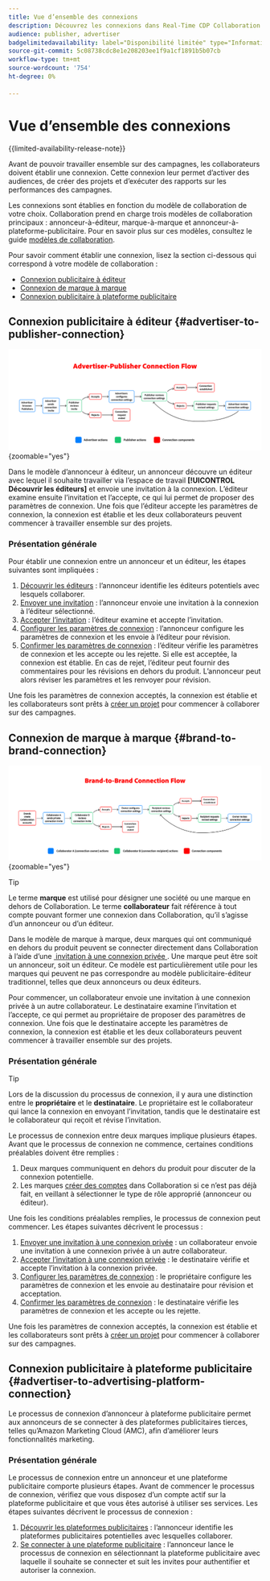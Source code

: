 ```yaml
---
title: Vue d’ensemble des connexions
description: Découvrez les connexions dans Real-Time CDP Collaboration.
audience: publisher, advertiser
badgelimitedavailability: label="Disponibilité limitée" type="Informative" url="https://helpx.adobe.com/fr/legal/product-descriptions/real-time-customer-data-platform-collaboration.html newtab=true"
source-git-commit: 5c08738cdc8e1e208203ee1f9a1cf1891b5b07cb
workflow-type: tm+mt
source-wordcount: '754'
ht-degree: 0%

---
```


# Vue d’ensemble des connexions

{{limited-availability-release-note}}

Avant de pouvoir travailler ensemble sur des campagnes, les collaborateurs doivent établir une connexion. Cette connexion leur permet d’activer des audiences, de créer des projets et d’exécuter des rapports sur les performances des campagnes.

Les connexions sont établies en fonction du modèle de collaboration de votre choix. Collaboration prend en charge trois modèles de collaboration principaux : annonceur-à-éditeur, marque-à-marque et annonceur-à-plateforme-publicitaire. Pour en savoir plus sur ces modèles, consultez le guide [modèles de collaboration](/help/guide/overview/collaboration-patterns.md).

Pour savoir comment établir une connexion, lisez la section ci-dessous qui correspond à votre modèle de collaboration :

- [Connexion publicitaire à éditeur](#advertiser-to-publisher-connection)
- [Connexion de marque à marque](#brand-to-brand-connection)
- [Connexion publicitaire à plateforme publicitaire](#advertiser-to-advertising-platform-connection)

## Connexion publicitaire à éditeur {#advertiser-to-publisher-connection}

![Diagramme de haut niveau du processus de connexion publicitaire-éditeur.](/help/assets/connect/establish-connection/advertiser-publisher-flow.png){zoomable="yes"}

Dans le modèle d’annonceur à éditeur, un annonceur découvre un éditeur avec lequel il souhaite travailler via l’espace de travail **[!UICONTROL Découvrir les éditeurs]** et envoie une invitation à la connexion. L’éditeur examine ensuite l’invitation et l’accepte, ce qui lui permet de proposer des paramètres de connexion. Une fois que l’éditeur accepte les paramètres de connexion, la connexion est établie et les deux collaborateurs peuvent commencer à travailler ensemble sur des projets.

### Présentation générale

Pour établir une connexion entre un annonceur et un éditeur, les étapes suivantes sont impliquées :

1. [Découvrir les éditeurs](./discover-collaborators.md) : l’annonceur identifie les éditeurs potentiels avec lesquels collaborer.
2. [Envoyer une invitation](./establishing-connections.md#send-invite) : l’annonceur envoie une invitation à la connexion à l’éditeur sélectionné.
3. [Accepter l’invitation](./establishing-connections.md#accept-invite) : l’éditeur examine et accepte l’invitation.
4. [Configurer les paramètres de connexion](./establishing-connections.md#configure-connection-settings) : l’annonceur configure les paramètres de connexion et les envoie à l’éditeur pour révision.
5. [Confirmer les paramètres de connexion](./establishing-connections.md#review-connection-settings) : l’éditeur vérifie les paramètres de connexion et les accepte ou les rejette. Si elle est acceptée, la connexion est établie. En cas de rejet, l’éditeur peut fournir des commentaires pour les révisions en dehors du produit. L’annonceur peut alors réviser les paramètres et les renvoyer pour révision.

Une fois les paramètres de connexion acceptés, la connexion est établie et les collaborateurs sont prêts à [créer un projet](/help/guide/collaborate/manage-projects.md#create-project) pour commencer à collaborer sur des campagnes.

## Connexion de marque à marque {#brand-to-brand-connection}

![Diagramme de haut niveau du processus de connexion de marque à marque.](/help/assets/connect/establish-connection/brand-to-brand-flow.png){zoomable="yes"}

>[!TIP]
>
>Le terme **marque** est utilisé pour désigner une société ou une marque en dehors de Collaboration. Le terme **collaborateur** fait référence à tout compte pouvant former une connexion dans Collaboration, qu’il s’agisse d’un annonceur ou d’un éditeur.

Dans le modèle de marque à marque, deux marques qui ont communiqué en dehors du produit peuvent se connecter directement dans Collaboration à l’aide d’une [&#x200B; invitation à une connexion privée &#x200B;](#private-connection-invite). Une marque peut être soit un annonceur, soit un éditeur. Ce modèle est particulièrement utile pour les marques qui peuvent ne pas correspondre au modèle publicitaire-éditeur traditionnel, telles que deux annonceurs ou deux éditeurs.

Pour commencer, un collaborateur envoie une invitation à une connexion privée à un autre collaborateur. Le destinataire examine l’invitation et l’accepte, ce qui permet au propriétaire de proposer des paramètres de connexion. Une fois que le destinataire accepte les paramètres de connexion, la connexion est établie et les deux collaborateurs peuvent commencer à travailler ensemble sur des projets.

### Présentation générale

>[!TIP]
>
>Lors de la discussion du processus de connexion, il y aura une distinction entre le **propriétaire** et le **destinataire**. Le propriétaire est le collaborateur qui lance la connexion en envoyant l’invitation, tandis que le destinataire est le collaborateur qui reçoit et révise l’invitation.

Le processus de connexion entre deux marques implique plusieurs étapes. Avant que le processus de connexion ne commence, certaines conditions préalables doivent être remplies :

1. Deux marques communiquent en dehors du produit pour discuter de la connexion potentielle.
1. Les marques [créer des comptes](/help/guide/setup/onboard-account.md) dans Collaboration si ce n’est pas déjà fait, en veillant à sélectionner le type de rôle approprié (annonceur ou éditeur).

Une fois les conditions préalables remplies, le processus de connexion peut commencer. Les étapes suivantes décrivent le processus :

1. [Envoyer une invitation à une connexion privée](./establishing-connections.md#private-connection-invite) : un collaborateur envoie une invitation à une connexion privée à un autre collaborateur.
2. [Accepter l’invitation à une connexion privée](./establishing-connections.md#accept-invite) : le destinataire vérifie et accepte l’invitation à la connexion privée.
3. [Configurer les paramètres de connexion](./establishing-connections.md#configure-connection-settings) : le propriétaire configure les paramètres de connexion et les envoie au destinataire pour révision et acceptation.
4. [Confirmer les paramètres de connexion](./establishing-connections.md#review-connection-settings) : le destinataire vérifie les paramètres de connexion et les accepte ou les rejette.

Une fois les paramètres de connexion acceptés, la connexion est établie et les collaborateurs sont prêts à [créer un projet](/help/guide/collaborate/manage-projects.md#create-project) pour commencer à collaborer sur des campagnes.

## Connexion publicitaire à plateforme publicitaire {#advertiser-to-advertising-platform-connection}

Le processus de connexion d’annonceur à plateforme publicitaire permet aux annonceurs de se connecter à des plateformes publicitaires tierces, telles qu’Amazon Marketing Cloud (AMC), afin d’améliorer leurs fonctionnalités marketing.

### Présentation générale

Le processus de connexion entre un annonceur et une plateforme publicitaire comporte plusieurs étapes. Avant de commencer le processus de connexion, vérifiez que vous disposez d’un compte actif sur la plateforme publicitaire et que vous êtes autorisé à utiliser ses services. Les étapes suivantes décrivent le processus de connexion :

1. [Découvrir les plateformes publicitaires](./discover-collaborators.md) : l’annonceur identifie les plateformes publicitaires potentielles avec lesquelles collaborer.
2. [Se connecter à une plateforme publicitaire](./advertising-platforms/overview.md#advertising-platforms-overview) : l’annonceur lance le processus de connexion en sélectionnant la plateforme publicitaire avec laquelle il souhaite se connecter et suit les invites pour authentifier et autoriser la connexion.
